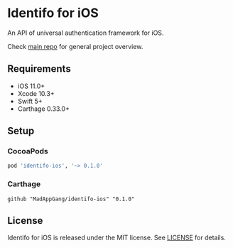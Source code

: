 # Identifo for iOS

An API of universal authentication framework for iOS.

Check [main repo](https://github.com/MadAppGang/identifo) for general project overview. 

## Requirements

- iOS 11.0+
- Xcode 10.3+
- Swift 5+
- Carthage 0.33.0+

## Setup

### CocoaPods

```ruby
pod 'identifo-ios', '~> 0.1.0'
```

### Carthage

```ogdl
github "MadAppGang/identifo-ios" "0.1.0"
```

## License

Identifo for iOS is released under the MIT license. See [LICENSE](https://github.com/MadAppGang/identifo-ios/blob/master/LICENSE) for details.
